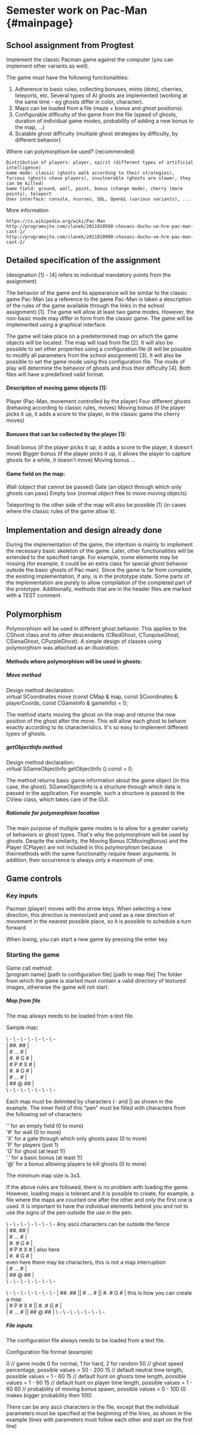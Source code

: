 Semester work on Pac-Man {#mainpage}
============

## School assignment from Progtest


Implement the classic Pacman game against the computer (you can implement other variants as well).

The game must have the following functionalities:

1. Adherence to basic rules, collecting bonuses, mints (dots), cherries, teleports, etc.
    Several types of AI ghosts are implemented (working at the same time - eg ghosts differ in color, character).
2. Maps can be loaded from a file (maze + bonus and ghost positions).
3. Configurable difficulty of the game from the file (speed of ghosts, duration of individual game modes, probability of adding a new bonus to the map, ...)
4. Scalable ghost difficulty (multiple ghost strategies by difficulty, by different behavior)

Where can polymorphism be used? (recommended)

    Distribution of players: player, spirit (different types of artificial intelligence)
    Game mode: classic (ghosts walk according to their strategies), furious (ghosts chase players), invulnerable (ghosts are slower, they can be killed)
    Game field: ground, wall, point, bonus (change mode), cherry (more points), teleport
    User interface: console, ncurses, SDL, OpenGL (various variants), ...

More information

    https://cs.wikipedia.org/wiki/Pac-Man
    http://programujte.com/clanek/2011010500-chovani-duchu-ve-hre-pac-man-cast-1/
    http://programujte.com/clanek/2011010900-chovani-duchu-ve-hre-pac-man-cast-2/
    
    
## Detailed specification of the assignment


(designation [1] - [4] refers to individual mandatory points from the assignment)

The behavior of the game and its appearance will be similar to the classic game Pac-Man (as a reference to the game Pac-Man is taken a description of the rules of the game available through the links in the school assignment) [1]. The game will allow at least two game modes. However, the non-basic mode may differ in form from the classic game. The game will be implemented using a graphical interface.

The game will take place on a predetermined map on which the game objects will be located. The map will load from file [2]. It will also be possible to set other properties using a configuration file (it will be possible to modify all parameters from the school assignment) [3]. It will also be possible to set the game mode using this configuration file. The mode of play will determine the behavior of ghosts and thus their difficulty [4]. Both files will have a predefined valid format.

#### Description of moving game objects [1]:
Player (Pac-Man, movement controlled by the player)
Four different ghosts (behaving according to classic rules, moves)
Moving bonus (if the player picks it up, it adds a score to the player, in the classic game the cherry moves)

#### Bonuses that can be collected by the player [1]:
Small bonus (if the player picks it up, it adds a score to the player, it doesn't move)
Bigger bonus (if the player picks it up, it allows the player to capture ghosts for a while, it doesn't move)
Moving bonus ...

#### Game field on the map:
Wall (object that cannot be passed)
Gate (an object through which only ghosts can pass)
Empty box (normal object free to move moving objects)

Teleporting to the other side of the map will also be possible [1] (in cases where the classic rules of the game allow it).


## Implementation and design already done


During the implementation of the game, the intention is mainly to implement the necessary basic skeleton of the game. Later, other functionalities will be extended to the specified range. For example, some elements may be missing (for example, it could be an extra class for special ghost behavior outside the basic ghosts of Pac-man). Since the game is far from complete, the existing implementation, if any, is in the prototype state. Some parts of the implementation are purely to allow compilation of the completed part of the prototype. Additionally, methods that are in the header files are marked with a TEST comment.


## Polymorphism


Polymorphism will be used in different ghost behavior. This applies to the CGhost class and its other descendants (CRedGhost, CTurqoiseGhost, CSienaGhost, CPurpleGhost). A simple design of classes using polymorphism was attached as an illustration.

#### Methods where polymorphism will be used in ghosts:

##### Move method
Design method declaration: \
virtual SCoordinates move (const CMap & map, const SCoordinates & playerCoords, const CGameInfo & gameInfo) = 0;

The method starts moving the ghost on the map and returns the new position of the ghost after the move. This will allow each ghost to behave exactly according to its characteristics. It's so easy to implement different types of ghosts.

##### getObjectInfo method
Design method declaration: \
virtual SGameObjectInfo getObjectInfo () const = 0;

The method returns basic game information about the game object (in this case, the ghost). SGameObjectInfo is a structure through which data is passed in the application. For example, such a structure is passed to the CView class, which takes care of the GUI.

##### Rationale for polymorphism location
The main purpose of multiple game modes is to allow for a greater variety of behaviors or ghost types. That's why the polymorphism will be used by ghosts.
Despite the similarity, the Moving Bonus (CMovingBonus) and the Player (CPlayer) are not included in this polymorphism because theirmethods with the same functionality require fewer arguments. In addition, their occurrence is always only a maximum of one.

## Game controls

### Key inputs
Pacman (player) moves with the arrow keys. When selecting a new direction, this direction is memorized and used as a new direction of movement in the nearest possible place, so it is possible to schedule a turn forward.

When losing, you can start a new game by pressing the enter key.

### Starting the game

Game call method: \
[program name] [path to configuration file] [path to map file]
The folder from which the game is started must contain a valid directory of textured images, otherwise the game will not start.

##### Map from file
The map always needs to be loaded from a text file.

Sample map:

\ - \ - \ - \ - \ - \ - \ - <br/>
| ##. ## | <br/>
| # ... # | <br/>
| #. # G # | <br/>
| # P # X # | <br/>
| #. # G # | <br/>
| # ... # | <br/>
| ## @ ## | <br/>
\ - \ - \ - \ - \ - \ - \ - <br/>

Each map must be delimited by characters (- and |) as shown in the example. The inner field of this "pen" must be filled with characters from the following set of characters:

 '' for an empty field (0 to more) <br/>
 '#' for wall (0 to more) <br/>
 'X' for a gate through which only ghosts pass (0 to more) <br/>
 'P' for players (just 1) <br/>
 'G' for ghost (at least 1!) <br/>
 '.' for a basic bonus (at least 1!) <br/>
 '@' for a bonus allowing players to kill ghosts (0 to more) <br/>
 
The minimum map size is 3x3.

If the above rules are followed, there is no problem with loading the game. However, loading maps is tolerant and it is possible to create, for example, a file where the maps are counted one after the other and only the first one is used. It is important to have the individual elements behind you and not to use the signs of the pen outside the use in the pen.

\ - \ - \ - \ - \ - \ - \ - Any ascii characters can be outside the fence <br/>
| ##. ## | <br/>
| # ... # | <br/>
| #. # G # | <br/>
| # P # X # | also here <br/>
| #. # G # | <br/>
even here there may be characters, this is not a map interruption <br/>
| # ... # | <br/>
| ## @ ## | <br/>
\ - \ - \ - \ - \ - \ - \ -

\ - \ - \ - \ - \ - \ - \ - | ##. ## || # ... # || #. # G # | this is how you can create a map <br/>
| # P # X # || #. # G # | <br/>
| # ... # || ## @ ## | \ - \ - \ - \ - \ - \ - \ -

##### File inputs
The configuration file always needs to be loaded from a text file.

Configuration file format (example)


0 // game mode 0 for normal, 1 for hard, 2 for random
50 // ghost speed percentage, possible values ​​= 50 - 200
15 // default neutral time length, possible values ​​= 1 - 60
15 // default hunt on ghosts time length, possible values ​​= 1 - 60
15 // default hunt on player time length, possible values ​​= 1 - 60
60 // probability of moving bonus spawn, possible values ​​= 0 - 100 (0 makes bigger probability then 100)


There can be any ascii characters in the file, except that the individual parameters must be specified at the beginning of the lines, as shown in the example (lines with parameters must follow each other and start on the first line)
